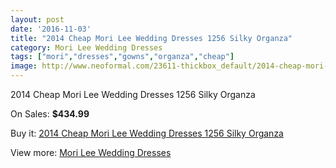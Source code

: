 ```yaml
---
layout: post
date: '2016-11-03'
title: "2014 Cheap Mori Lee Wedding Dresses 1256 Silky Organza"
category: Mori Lee Wedding Dresses
tags: ["mori","dresses","gowns","organza","cheap"]
image: http://www.neoformal.com/23611-thickbox_default/2014-cheap-mori-lee-wedding-dresses-1256-silky-organza.jpg
---
```

2014 Cheap Mori Lee Wedding Dresses 1256 Silky Organza

On Sales: **$434.99**
<a href="https://www.neoformal.com/en/mori-lee-wedding-dresses-2014/7920-2014-cheap-mori-lee-wedding-dresses-1256-silky-organza.html"><amp-img layout="responsive" width="600" height="600" src="//www.neoformal.com/23611-thickbox_default/2014-cheap-mori-lee-wedding-dresses-1256-silky-organza.jpg" alt="2014 Cheap Mori Lee Wedding Dresses 1256 Silky Organza 0" /></a>
<a href="https://www.neoformal.com/en/mori-lee-wedding-dresses-2014/7920-2014-cheap-mori-lee-wedding-dresses-1256-silky-organza.html"><amp-img layout="responsive" width="600" height="600" src="//www.neoformal.com/23612-thickbox_default/2014-cheap-mori-lee-wedding-dresses-1256-silky-organza.jpg" alt="2014 Cheap Mori Lee Wedding Dresses 1256 Silky Organza 1" /></a>
<a href="https://www.neoformal.com/en/mori-lee-wedding-dresses-2014/7920-2014-cheap-mori-lee-wedding-dresses-1256-silky-organza.html"><amp-img layout="responsive" width="600" height="600" src="//www.neoformal.com/23613-thickbox_default/2014-cheap-mori-lee-wedding-dresses-1256-silky-organza.jpg" alt="2014 Cheap Mori Lee Wedding Dresses 1256 Silky Organza 2" /></a>

Buy it: [2014 Cheap Mori Lee Wedding Dresses 1256 Silky Organza](https://www.neoformal.com/en/mori-lee-wedding-dresses-2014/7920-2014-cheap-mori-lee-wedding-dresses-1256-silky-organza.html "2014 Cheap Mori Lee Wedding Dresses 1256 Silky Organza")

View more: [Mori Lee Wedding Dresses](https://www.neoformal.com/en/67-mori-lee-wedding-dresses-2014 "Mori Lee Wedding Dresses")